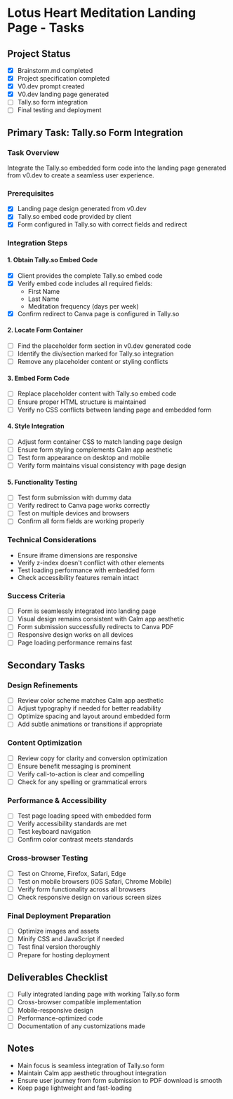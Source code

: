 # Lotus Heart Meditation Landing Page - Tasks

## Project Status
- [x] Brainstorm.md completed
- [x] Project specification completed  
- [x] V0.dev prompt created
- [x] V0.dev landing page generated
- [ ] Tally.so form integration
- [ ] Final testing and deployment

## Primary Task: Tally.so Form Integration

### Task Overview
Integrate the Tally.so embedded form code into the landing page generated from v0.dev to create a seamless user experience.

### Prerequisites
- [x] Landing page design generated from v0.dev
- [x] Tally.so embed code provided by client
- [x] Form configured in Tally.so with correct fields and redirect

### Integration Steps

#### 1. Obtain Tally.so Embed Code
- [x] Client provides the complete Tally.so embed code
- [x] Verify embed code includes all required fields:
  - First Name
  - Last Name
  - Meditation frequency (days per week)
- [x] Confirm redirect to Canva page is configured in Tally.so

#### 2. Locate Form Container
- [ ] Find the placeholder form section in v0.dev generated code
- [ ] Identify the div/section marked for Tally.so integration
- [ ] Remove any placeholder content or styling conflicts

#### 3. Embed Form Code
- [ ] Replace placeholder content with Tally.so embed code
- [ ] Ensure proper HTML structure is maintained
- [ ] Verify no CSS conflicts between landing page and embedded form

#### 4. Style Integration
- [ ] Adjust form container CSS to match landing page design
- [ ] Ensure form styling complements Calm app aesthetic
- [ ] Test form appearance on desktop and mobile
- [ ] Verify form maintains visual consistency with page design

#### 5. Functionality Testing
- [ ] Test form submission with dummy data
- [ ] Verify redirect to Canva page works correctly
- [ ] Test on multiple devices and browsers
- [ ] Confirm all form fields are working properly

### Technical Considerations
- Ensure iframe dimensions are responsive
- Verify z-index doesn't conflict with other elements
- Test loading performance with embedded form
- Check accessibility features remain intact

### Success Criteria
- [ ] Form is seamlessly integrated into landing page
- [ ] Visual design remains consistent with Calm app aesthetic
- [ ] Form submission successfully redirects to Canva PDF
- [ ] Responsive design works on all devices
- [ ] Page loading performance remains fast

## Secondary Tasks

### Design Refinements
- [ ] Review color scheme matches Calm app aesthetic
- [ ] Adjust typography if needed for better readability
- [ ] Optimize spacing and layout around embedded form
- [ ] Add subtle animations or transitions if appropriate

### Content Optimization
- [ ] Review copy for clarity and conversion optimization
- [ ] Ensure benefit messaging is prominent
- [ ] Verify call-to-action is clear and compelling
- [ ] Check for any spelling or grammatical errors

### Performance & Accessibility
- [ ] Test page loading speed with embedded form
- [ ] Verify accessibility standards are met
- [ ] Test keyboard navigation
- [ ] Confirm color contrast meets standards

### Cross-browser Testing
- [ ] Test on Chrome, Firefox, Safari, Edge
- [ ] Test on mobile browsers (iOS Safari, Chrome Mobile)
- [ ] Verify form functionality across all browsers
- [ ] Check responsive design on various screen sizes

### Final Deployment Preparation
- [ ] Optimize images and assets
- [ ] Minify CSS and JavaScript if needed
- [ ] Test final version thoroughly
- [ ] Prepare for hosting deployment

## Deliverables Checklist
- [ ] Fully integrated landing page with working Tally.so form
- [ ] Cross-browser compatible implementation
- [ ] Mobile-responsive design
- [ ] Performance-optimized code
- [ ] Documentation of any customizations made

## Notes
- Main focus is seamless integration of Tally.so form
- Maintain Calm app aesthetic throughout integration
- Ensure user journey from form submission to PDF download is smooth
- Keep page lightweight and fast-loading